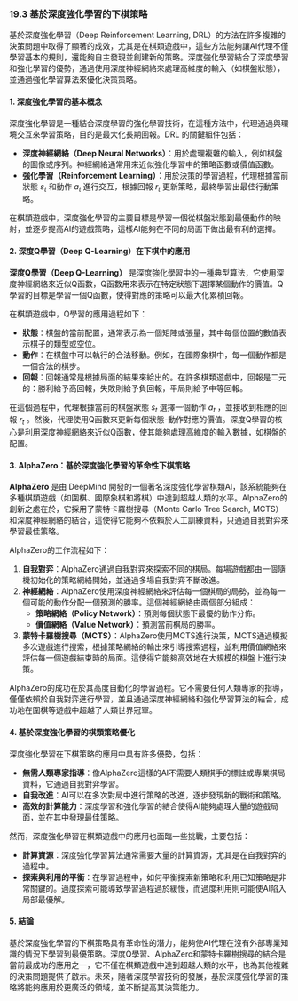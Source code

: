 ### 19.3 基於深度強化學習的下棋策略

基於深度強化學習（Deep Reinforcement Learning, DRL）的方法在許多複雜的決策問題中取得了顯著的成效，尤其是在棋類遊戲中，這些方法能夠讓AI代理不僅學習基本的規則，還能夠自主發現並創建新的策略。深度強化學習結合了深度學習和強化學習的優勢，通過使用深度神經網絡來處理高維度的輸入（如棋盤狀態），並通過強化學習算法來優化決策策略。

#### 1. 深度強化學習的基本概念

深度強化學習是一種結合深度學習的強化學習技術，在這種方法中，代理通過與環境交互來學習策略，目的是最大化長期回報。DRL 的關鍵組件包括：

- **深度神經網絡（Deep Neural Networks）**：用於處理複雜的輸入，例如棋盤的圖像或序列。神經網絡通常用來近似強化學習中的策略函數或價值函數。
- **強化學習（Reinforcement Learning）**：用於決策的學習過程，代理根據當前狀態  $`s_t`$  和動作  $`a_t`$  進行交互，根據回報  $`r_t`$  更新策略，最終學習出最佳行動策略。

在棋類遊戲中，深度強化學習的主要目標是學習一個從棋盤狀態到最優動作的映射，並逐步提高AI的遊戲策略，這樣AI能夠在不同的局面下做出最有利的選擇。

#### 2. 深度Q學習（Deep Q-Learning）在下棋中的應用

**深度Q學習（Deep Q-Learning）** 是深度強化學習中的一種典型算法，它使用深度神經網絡來近似Q函數，Q函數用來表示在特定狀態下選擇某個動作的價值。Q學習的目標是學習一個Q函數，使得對應的策略可以最大化累積回報。

在棋類遊戲中，Q學習的應用過程如下：

- **狀態**：棋盤的當前配置，通常表示為一個矩陣或張量，其中每個位置的數值表示棋子的類型或空位。
- **動作**：在棋盤中可以執行的合法移動。例如，在國際象棋中，每一個動作都是一個合法的棋步。
- **回報**：回報通常是根據局面的結果來給出的。在許多棋類遊戲中，回報是二元的：勝利給予高回報，失敗則給予負回報，平局則給予中等回報。

在這個過程中，代理根據當前的棋盤狀態  $`s_t`$  選擇一個動作  $`a_t`$ ，並接收到相應的回報  $`r_t`$ 。然後，代理使用Q函數來更新每個狀態-動作對應的價值。深度Q學習的核心是利用深度神經網絡來近似Q函數，使其能夠處理高維度的輸入數據，如棋盤的配置。

#### 3. AlphaZero：基於深度強化學習的革命性下棋策略

**AlphaZero** 是由 DeepMind 開發的一個著名深度強化學習棋類AI，該系統能夠在多種棋類遊戲（如圍棋、國際象棋和將棋）中達到超越人類的水平。AlphaZero的創新之處在於，它採用了蒙特卡羅樹搜尋（Monte Carlo Tree Search, MCTS）和深度神經網絡的結合，這使得它能夠不依賴於人工訓練資料，只通過自我對弈來學習最佳策略。

AlphaZero的工作流程如下：

1. **自我對弈**：AlphaZero通過自我對弈來探索不同的棋局。每場遊戲都由一個隨機初始化的策略網絡開始，並通過多場自我對弈不斷改進。
2. **神經網絡**：AlphaZero使用深度神經網絡來評估每一個棋局的局勢，並為每一個可能的動作分配一個預測的勝率。這個神經網絡由兩個部分組成：
   - **策略網絡（Policy Network）**：預測每個狀態下最優的動作分佈。
   - **價值網絡（Value Network）**：預測當前棋局的勝率。
3. **蒙特卡羅樹搜尋（MCTS）**：AlphaZero使用MCTS進行決策，MCTS通過模擬多次遊戲進行搜索，根據策略網絡的輸出來引導搜索過程，並利用價值網絡來評估每一個遊戲結束時的局面。這使得它能夠高效地在大規模的棋盤上進行決策。

AlphaZero的成功在於其高度自動化的學習過程。它不需要任何人類專家的指導，僅僅依賴於自我對弈進行學習，並且通過深度神經網絡和強化學習算法的結合，成功地在圍棋等遊戲中超越了人類世界冠軍。

#### 4. 基於深度強化學習的棋類策略優化

深度強化學習在下棋策略的應用中具有許多優勢，包括：

- **無需人類專家指導**：像AlphaZero這樣的AI不需要人類棋手的標註或專業棋局資料，它通過自我對弈學習。
- **自我改進**：AI可以在多次對局中進行策略的改進，逐步發現新的戰術和策略。
- **高效的計算能力**：深度學習和強化學習的結合使得AI能夠處理大量的遊戲局面，並在其中發現最佳策略。

然而，深度強化學習在棋類遊戲中的應用也面臨一些挑戰，主要包括：

- **計算資源**：深度強化學習算法通常需要大量的計算資源，尤其是在自我對弈的過程中。
- **探索與利用的平衡**：在學習過程中，如何平衡探索新策略和利用已知策略是非常關鍵的。過度探索可能導致學習過程過於緩慢，而過度利用則可能使AI陷入局部最優解。

#### 5. 結論

基於深度強化學習的下棋策略具有革命性的潛力，能夠使AI代理在沒有外部專業知識的情況下學習到最優策略。深度Q學習、AlphaZero和蒙特卡羅樹搜尋的結合是當前最成功的應用之一，它不僅在棋類遊戲中達到超越人類的水平，也為其他複雜的決策問題提供了啟示。未來，隨著深度學習技術的發展，基於深度強化學習的策略將能夠應用於更廣泛的領域，並不斷提高其決策能力。